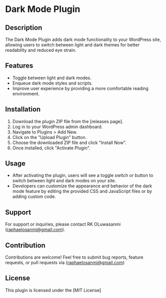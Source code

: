 # Dark Mode Plugin

## Description
The Dark Mode Plugin adds dark mode functionality to your WordPress site, allowing users to switch between light and dark themes for better readability and reduced eye strain.

## Features
- Toggle between light and dark modes.
- Enqueue dark mode styles and scripts.
- Improve user experience by providing a more comfortable reading environment.

## Installation
1. Download the plugin ZIP file from the [releases page].
2. Log in to your WordPress admin dashboard.
3. Navigate to Plugins > Add New.
4. Click on the "Upload Plugin" button.
5. Choose the downloaded ZIP file and click "Install Now".
6. Once installed, click "Activate Plugin".

## Usage
- After activating the plugin, users will see a toggle switch or button to switch between light and dark modes on your site.
- Developers can customize the appearance and behavior of the dark mode feature by editing the provided CSS and JavaScript files or by adding custom code.

## Support
For support or inquiries, please contact RK OLuwasanmi (raphaelosanmi@gmail.com).

## Contribution
Contributions are welcome! Feel free to submit bug reports, feature requests, or pull requests via (raphaelosanmi@gmail.com)
## License
This plugin is licensed under the [MIT License]
